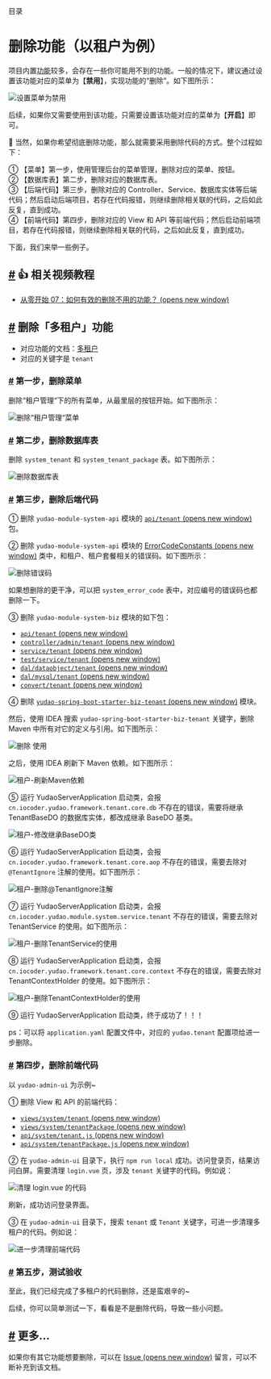 目录

# 删除功能（以租户为例）

项目内置[功能](/feature)较多，会存在一些你可能用不到的功能。一般的情况下，建议通过设置该功能对应的菜单为【**禁用**】，实现功能的“删除”。如下图所示：

![设置菜单为禁用](./static/设置菜单禁用.png)

后续，如果你又需要使用到该功能，只需要设置该功能对应的菜单为【**开启**】即可。

🙂 当然，如果你希望彻底删除功能，那么就需要采用删除代码的方式。整个过程如下：

① 【菜单】第一步，使用管理后台的菜单管理，删除对应的菜单、按钮。  
② 【数据库表】第二步，删除对应的数据库表。  
③ 【后端代码】第三步，删除对应的 Controller、Service、数据库实体等后端代码；然后启动后端项目，若存在代码报错，则继续删除相关联的代码，之后如此反复，直到成功。  
④ 【前端代码】第四步，删除对应的 View 和 API 等前端代码；然后启动前端项目，若存在代码报错，则继续删除相关联的代码，之后如此反复，直到成功。

下面，我们来举一些例子。

## [#](#👍-相关视频教程) 👍 相关视频教程

*   [从零开始 07：如何有效的删除不用的功能？ (opens new window)](https://t.zsxq.com/07EUrZrNV)

## [#](#删除「多租户」功能) 删除「多租户」功能

*   对应功能的文档：[多租户](/saas-tenant/)
*   对应的关键字是 `tenant`

### [#](#第一步-删除菜单) 第一步，删除菜单

删除“租户管理“下的所有菜单，从最里层的按钮开始。如下图所示：

![删除“租户管理“菜单](./static/租户-删除菜单.png)

### [#](#第二步-删除数据库表) 第二步，删除数据库表

删除 `system_tenant` 和 `system_tenant_package` 表。如下图所示：

![删除数据库表](./static/租户-删除数据库表.png)

### [#](#第三步-删除后端代码) 第三步，删除后端代码

① 删除 `yudao-module-system-api` 模块的 [`api/tenant` (opens new window)](https://gitee.com/zhijiantianya/ruoyi-vue-pro/tree/master/yudao-module-system/yudao-module-system-api/src/main/java/cn/iocoder/yudao/module/system/api/tenant) 包。

② 删除 `yudao-module-system-api` 模块的 [ErrorCodeConstants (opens new window)](https://gitee.com/zhijiantianya/ruoyi-vue-pro/blob/master/yudao-module-system/yudao-module-system-api/src/main/java/cn/iocoder/yudao/module/system/enums/ErrorCodeConstants.java) 类中，和租户、租户套餐相关的错误码。如下图所示：

![删除错误码](./static/租户-删除错误码.png)

如果想删除的更干净，可以把 `system_error_code` 表中，对应编号的错误码也都删除一下。

③ 删除 `yudao-module-system-biz` 模块的如下包：

*   [`api/tenant` (opens new window)](https://gitee.com/zhijiantianya/ruoyi-vue-pro/tree/master/yudao-module-system/yudao-module-system-biz/src/main/java/cn/iocoder/yudao/module/system/api/tenant)
*   [`controller/admin/tenant` (opens new window)](https://gitee.com/zhijiantianya/ruoyi-vue-pro/tree/master/yudao-module-system/yudao-module-system-biz/src/main/java/cn/iocoder/yudao/module/system/controller/admin/tenant)
*   [`service/tenant` (opens new window)](https://gitee.com/zhijiantianya/ruoyi-vue-pro/tree/master/yudao-module-system/yudao-module-system-biz/src/main/java/cn/iocoder/yudao/module/system/service/tenant)
*   [`test/service/tenant` (opens new window)](https://gitee.com/zhijiantianya/ruoyi-vue-pro/tree/master/yudao-module-system/yudao-module-system-biz/src/test/java/cn/iocoder/yudao/module/system/service/tenant)
*   [`dal/dataobject/tenant` (opens new window)](https://gitee.com/zhijiantianya/ruoyi-vue-pro/tree/master/yudao-module-system/yudao-module-system-biz/src/main/java/cn/iocoder/yudao/module/system/dal/dataobject/tenant)
*   [`dal/mysql/tenant` (opens new window)](https://gitee.com/zhijiantianya/ruoyi-vue-pro/tree/master/yudao-module-system/yudao-module-system-biz/src/main/java/cn/iocoder/yudao/module/system/dal/mysql/tenant)
*   [`convert/tenant` (opens new window)](https://gitee.com/zhijiantianya/ruoyi-vue-pro/tree/master/yudao-module-system/yudao-module-system-biz/src/main/java/cn/iocoder/yudao/module/system/convert/tenant)

④ 删除 [`yudao-spring-boot-starter-biz-tenant` (opens new window)](https://gitee.com/zhijiantianya/ruoyi-vue-pro/tree/master/yudao-framework/yudao-spring-boot-starter-biz-tenant) 模块。

然后，使用 IDEA 搜索 `yudao-spring-boot-starter-biz-tenant` 关键字，删除 Maven 中所有对它的定义与引用。如下图所示：

![删除  使用](./static/租户-删除Maven依赖.png)

之后，使用 IDEA 刷新下 Maven 依赖。如下图所示：

![租户-刷新Maven依赖](./static/租户-刷新Maven依赖.png)

⑤ 运行 YudaoServerApplication 启动类，会报 `cn.iocoder.yudao.framework.tenant.core.db` 不存在的错误，需要将继承 TenantBaseDO 的数据库实体，都改成继承 BaseDO 基类。

![租户-修改继承BaseDO类](./static/租户-修改继承BaseDO类.png)

⑥ 运行 YudaoServerApplication 启动类，会报 `cn.iocoder.yudao.framework.tenant.core.aop` 不存在的错误，需要去除对 `@TenantIgnore` 注解的使用。如下图所示：

![租户-删除@TenantIgnore注解](./static/租户-删除@TenantIgnore注解.png)

⑦ 运行 YudaoServerApplication 启动类，会报 `cn.iocoder.yudao.module.system.service.tenant` 不存在的错误，需要去除对 TenantService 的使用。如下图所示：

![租户-删除TenantService的使用](./static/租户-删除TenantService的使用.png)

⑧ 运行 YudaoServerApplication 启动类，会报 `cn.iocoder.yudao.framework.tenant.core.context` 不存在的错误，需要去除对 TenantContextHolder 的使用。如下图所示：

![租户-删除TenantContextHolder的使用](./static/租户-删除TenantContextHolder的使用.png)

⑨ 运行 YudaoServerApplication 启动类，终于成功了！！！

ps：可以将 `application.yaml` 配置文件中，对应的 `yudao.tenant` 配置项给进一步删除。

### [#](#第四步-删除前端代码) 第四步，删除前端代码

以 `yudao-admin-ui` 为示例~

① 删除 View 和 API 的前端代码：

*   [`views/system/tenant` (opens new window)](https://gitee.com/yudaocode/yudao-ui-admin-vue2/tree/master/src/views/system/tenant)
*   [`views/system/tenantPackage` (opens new window)](https://gitee.com/yudaocode/yudao-ui-admin-vue2/tree/master/src/views/system/tenantPackage)
*   [`api/system/tenant.js` (opens new window)](https://gitee.com/yudaocode/yudao-ui-admin-vue2/blob/master/src/api/system/tenant.js)
*   [`api/system/tenantPackage.js` (opens new window)](https://gitee.com/yudaocode/yudao-ui-admin-vue2/blob/master/src/api/system/tenantPackage.js)

② 在 `yudao-admin-ui` 目录下，执行 `npm run local` 成功。访问登录页，结果访问白屏。需要清理 `login.vue` 页，涉及 `tenant` 关键字的代码。例如说：

![清理 login.vue 的代码](./static/租户-清理login页的代码.png)

刷新，成功访问登录界面。

③ 在 `yudao-admin-ui` 目录下，搜索 `tenant` 或 `Tenant` 关键字，可进一步清理多租户的代码。例如说：

![进一步清理前端代码](./static/租户-进一步清理前端代码.png)

### [#](#第五步-测试验收) 第五步，测试验收

至此，我们已经完成了多租户的代码删除，还是蛮艰辛的~

后续，你可以简单测试一下，看看是不是删除代码，导致一些小问题。

## [#](#更多) 更多...

如果你有其它功能想要删除，可以在 [Issue (opens new window)](https://gitee.com/zhijiantianya/ruoyi-vue-pro/issues) 留言，可以不断补充到该文档。
